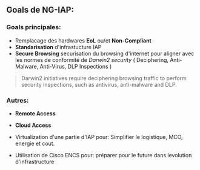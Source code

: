 

## Goals de NG-IAP:

### Goals principales:
- Remplacage des hardwares **EoL** ou/et **Non-Compliant**
- **Standarisation** d'infrastucture IAP
- **Secure Browsing** securisation du browsing d'internet pour aligner avec les normes de conformité de *Darwin2 security* (
  Deciphering,
  Anti-Malware,
  Anti-Virus,
  DLP Inspections
)

>Darwin2 initiatives require deciphering browsing traffic to
perform security inspections, such as antivirus, anti-malware and DLP.

### Autres:

- **Remote Access**
- **Cloud Access**


- Virtualization d'une partie d'IAP pour:
  Simplifier le logistique, MCO, energie et cout.

- Utilisation de Cisco ENCS pour:
  préparer pour le future dans levolution d'infrastructure

